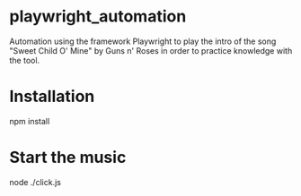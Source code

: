 # playwright_automation
Automation using the framework Playwright to play the intro of the song "Sweet Child O' Mine" by Guns n' Roses in order to practice knowledge with the tool.

# Installation
npm install

# Start the music
node ./click.js
